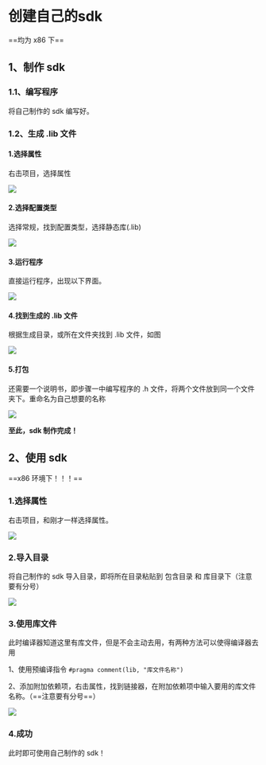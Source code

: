 # 创建自己的sdk

==均为 x86 下==



## 1、制作 sdk

### 1.1、编写程序

将自己制作的 sdk 编写好。



### 1.2、生成 .lib 文件

#### 1.选择属性

右击项目，选择属性

![](img/属性.png)



#### 2.选择配置类型

选择常规，找到配置类型，选择静态库(.lib)

![](img/配置.jpg)



#### 3.运行程序

直接运行程序，出现以下界面。

![](img/生成成功.jpg)



#### 4.找到生成的 .lib 文件

根据生成目录，或所在文件夹找到 .lib 文件，如图

![](img/文件.jpg)



#### 5.打包

还需要一个说明书，即步骤一中编写程序的 .h 文件，将两个文件放到同一个文件夹下。重命名为自己想要的名称

![](img/同一文件夹下.jpg)

**至此，sdk 制作完成！**



## 2、使用 sdk

==x86 环境下！！！==



### 1.选择属性

右击项目，和刚才一样选择属性。

![](img/属性.png)



### 2.导入目录

将自己制作的 sdk 导入目录，即将所在目录粘贴到 包含目录 和 库目录下（注意要有分号）

![](img/包含.jpg)



### 3.使用库文件

此时编译器知道这里有库文件，但是不会主动去用，有两种方法可以使得编译器去用

1、使用预编译指令 `#pragma comment(lib, "库文件名称")`

2、添加附加依赖项，右击属性，找到链接器，在附加依赖项中输入要用的库文件名称。（==注意要有分号==）

![](img/附加依赖项.jpg)



### 4.成功

此时即可使用自己制作的 sdk！